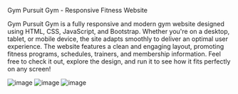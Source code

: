Gym Pursuit Gym - Responsive Fitness Website

Gym Pursuit Gym is a fully responsive and modern gym website designed using HTML, CSS, JavaScript, and Bootstrap. Whether you're on a desktop, tablet, or mobile device, the site adapts smoothly to deliver an optimal user experience. The website features a clean and engaging layout, promoting fitness programs, schedules, trainers, and membership information. Feel free to check it out, explore the design, and run it to see how it fits perfectly on any screen!

![image](https://github.com/user-attachments/assets/8ccfe967-5b90-4aa0-ac2c-e9ab93146dd2)
![image](https://github.com/user-attachments/assets/b4932218-62c4-4228-b029-b8981765efcd)
![image](https://github.com/user-attachments/assets/2bb75bba-bbed-4fbf-93bf-df5004e22fc1)
